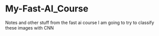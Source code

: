# My-Fast-AI_Course
Notes and other stuff from the fast ai course
I am going to try to classify these images with CNN
